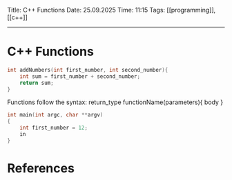 Title: C++ Functions
Date: 25.09.2025
Time: 11:15
Tags: [[programming]], [[c++]]

---
# C++ Functions

```c++
int addNumbers(int first_number, int second_number){
	int sum = first_number + second_number;
	return sum;
}
```

Functions follow the syntax: return_type functionName(parameters){
	body
}

```c++
int main(int argc, char **argv)
{
	int first_number = 12;
	in	
}
```

# References